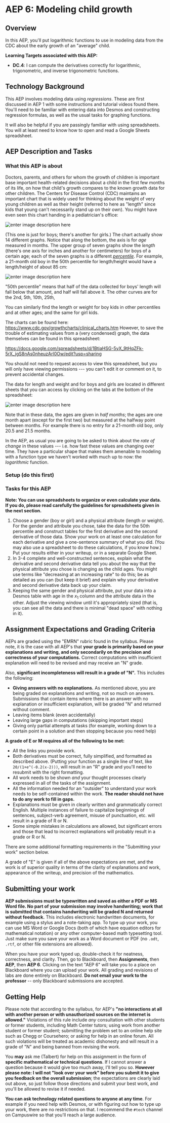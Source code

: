 # AEP 6: Modeling child growth

## Overview

In this AEP, you'll put logarithmic functions to use in modeling data from the CDC about the early growth of an "average" child. 

**Learning Targets associated with this AEP:**

-   **DC.4**: I can compute the derivatives correctly for logarithmic, trigonometric, and inverse trigonometric functions.

## Technology Background

This AEP involves modeling data using *regressions*. These are first discussed in AEP 1 with some instructions and tutorial videos found there. You'll need to be familiar with entering data into Desmos and constructing regression formulas, as well as the usual tasks for graphing functions. 

It will also be helpful if you are passingly familiar with using spreadsheets. You will at least need to know how to open and read a Google Sheets spreadsheet. 

## AEP Description and Tasks

### What this AEP is about

Doctors, parents, and others for whom the growth of children is important base important health-related decisions about a child in the first few months of its life, on how that child's growth compares to the known growth data for other children. The Centers for Disease Control (CDC) maintains an important chart that is widely used for thinking about the weight of very young children as well as their height (referred to here as "length" since kids that young can't necessarily stand up on their own). You might have even seen this chart handing in a pediatrician's office: 

![enter image description here](https://i.ibb.co/Sf99w3Z/cdc.jpg)

(This one is just for boys; there's another for girls.) The chart actually show 14 different graphs. Notice that along the bottom, the axis is for *age* measured in months. The upper group of seven graphs show the *length* (there's one axis for inches and another for centimeters) for boys of a certain age; each of the seven graphs is a different *[percentile](https://i.ibb.co/Sf99w3Z/cdc.jpg)*. For example, a 21-month old boy in the 50th percentile for length/height would have a length/height of about 85 cm: 

![enter image description here](https://i.ibb.co/0nsqJ7r/download-35.jpg)

"50th percentile" means that half of the data collected for boys' length will fall below that amount, and half will fall above it. The other curves are for the 2nd, 5th, 10th, 25th, 

You can similarly find the length or weight for boy kids in other percentiles and at other ages; and the same for girl kids. 

The charts can be found here: https://www.cdc.gov/growthcharts/clinical_charts.htm However, to save the trouble of estimating values from a (very condensed) graph, the data themselves can be found in this spreadsheet: 

https://docs.google.com/spreadsheets/d/1BtiaHSG-5yX_9tHqZFk-5rX_jgS8nAs0nheuzArl0Ow/edit?usp=sharing

You should not need to request access to view this spreadsheet, but you will only have viewing permissions --- you can't edit it or comment on it, to prevent accidental changes. 

The data for length and weight and for boys and girls are located in different sheets that you can access by clicking on the tabs at the bottom of the spreadsheet: 

![enter image description here](https://i.ibb.co/p4tgv1j/download-36.jpg)

Note that in these data, the ages are given in *half months*; the ages are one month apart (except for the first two) but measured at the halfway point between months. For example there is no entry for a 21-month old boy, only 20.5 and 21.5 months. 

In the AEP, as usual you are going to be asked to think about the *rate of change* in these values --- i.e. how fast these values are changing over time. They have a particular shape that makes them amenable to modeling with a function type we haven't worked with much up to now: the *logarithmic* function. 

### Setup (do this first) 




### Tasks for this AEP

**Note: You can use spreadsheets to organize or even calculate your data. If you do, please read carefully the guidelines for spreadsheets given in the next section.** 

1. Choose a gender (boy or girl) and a physical attribute (length or weight). For the gender and attribute you chose, take the data for the 50th percentile and construct tables for the first derivative and the second derivative of those data. Show your work on at least one calculation for each derivative and give a one-sentence summary of what you did. (You may also use a spreadsheet to do these calculations, if you know how.) Put your results either in your writeup, or in a separate Google Sheet. 
2. In 3-4 complete and well-constructed sentences, explain what the derivative and second derivative data tell you about the way that the physical attribute you chose is changing as the child ages. You might use terms like "decreasing at an increasing rate" to do this; be as detailed as you can (but keep it brief) and explain why your derivative and second derivative data back up your claim. 
3. Keeping the same gender and physical attribute, put your data into a Desmos table with age in the $x_1$ column and the attribute data in the other. Adjust the viewing window until it's appropriately sized (that is, you can see all the data and there is minimal "dead space" with nothing in it). 


## Assignment Expectations and Grading Criteria 

AEPs are graded using the "EMRN" rubric found in the syllabus. Please note, it is the case with all AEP's that **your grade is primarily based on your explanations and writing, and only secondarily on the precision and correctness of your computations.** Correct computations with insufficient explanation will need to be revised and may receive an "N" grade. 

Also, **significant incompleteness will result in a grade of "N".** This includes the following: 

- **Giving answers with no explanations.** As mentioned above, you are being graded on explanations and writing, not so much on answers. Submissions that contain items where there is an answer with no explanation or insufficient explanation, will be graded "N" and returned without comment.
- Leaving items blank (even accidentally)
- Leaving large gaps in computations (skipping important steps) 
- Giving only partial attempts at tasks (for example, working down to a certain point in a solution and then stopping because you need help) 



**A grade of E or M requires all of the following to be met:**

- All the links you provide work. 
- Both derivatives must be correct, fully simplified, and formatted as described above. (Putting your function as a single line of text, like `20/(1+e^(-0.2(x-2)))`, will result in an "R" grade and you'll need to resubmit with the right formatting.
- All work needs to be shown *and* your thought processes clearly expressed in all of the tasks of the assignment. 
- All the information needed for an "outsider" to understand your work needs to be self-contained within the work. **The reader should not have to do any work to fill in gaps.** 
- Explanations must be given in clearly written and grammatically correct English. Multiple instances of failure to capitalize beginnings of sentences, subject-verb agreement, misuse of punctuation, etc. will result in a grade of R or N. 
- Some simple mistakes in calculations are allowed, but significant errors and those that lead to incorrect explanations will probably result in a grade or R or N. 


There are some additional formatting requirements in the "Submitting your work" section below. 


A grade of "E" is given if all of the above expectations are met, and the work is of superior quality in terms of the clarity of explanations and work, appearance of the writeup, and precision of the mathematics. 



## Submitting your work 

**AEP submissions must be typewritten and saved as either a PDF or MS Word file. No part of your submission may involve handwriting; work that is submitted that contains handwriting will be graded N and returned without feedback.** This includes electronic handwritten documents, for example using a stylus and a note-taking app. To type up your work, you can use MS Word or Google Docs (both of which have equation editors for mathematical notation) or any other computer-based math typesetting tool. Just make sure you save your work as a Word document or PDF (no `.odt`, `.rtf`, or other file extensions are allowed).

When you have your work typed up, double-check it for neatness, correctness, and clarity. Then, go to Blackboard, then **Assignments**, then **AEP**, then **AEP 6**. Clicking on the text "AEP 6" will take you to a place on Blackboard where you can upload your work. All grading and revisions of labs are done entirely on Blackboard. **Do not email your work to the professor** -- only Blackboard submissions are accepted.

## Getting Help

Please note that according to the syllabus, for AEP's **"no interactions at all with another person or with unauthorized sources on the internet is allowed."** Violations of this rule include *any* consultation with other students or former students, including Math Center tutors; using work from another student or former student; submitting the problem set to an online help site such as Chegg or Coursehero; or asking for help in an online forum. All such violations will be treated as academic dishonesty and will result in a grade of "N" and being banned from revising the work. 

You **may** ask me (Talbert) for help on this assignment in the form of **specific mathematical or technical questions**. If I cannot answer a question because it would give too much away, I'll tell you so. **However please note: I will not "look over your work" before you submit it to give you feedback on the overall submission**; the expectations are clearly laid out above, so just follow those directions and submit your best work, and you'll be allowed to revise it if needed. 
 
**You can ask technology related questions to anyone at any time**. For example if you need help with Desmos, or with figuring out how to type up your work, there are no restrictions on that. I recommend the `#tech` channel on Campuswire so that you'll reach a large audience. 
<!--stackedit_data:
eyJoaXN0b3J5IjpbLTE3MTQ3NDI3MDIsMTgzODM4MTMxMCwxNz
g4MDI0MzYwLC00ODM1MzM3OThdfQ==
-->